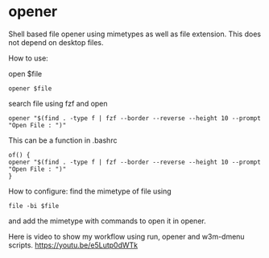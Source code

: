 # opener
Shell based file opener using mimetypes as well as file extension. This does not depend on desktop files. 

How to use:

open $file

    opener $file

search file using fzf and open

    opener "$(find . -type f | fzf --border --reverse --height 10 --prompt "Open File : ")"
This can be a function in .bashrc

    of() { 
    opener "$(find . -type f | fzf --border --reverse --height 10 --prompt "Open File : ")" 
    }

How to configure:
find the mimetype of file using

    file -bi $file

and add the mimetype with commands to open it in opener.

Here is video to show my workflow using run, opener and w3m-dmenu scripts.
https://youtu.be/e5Lutp0dWTk
